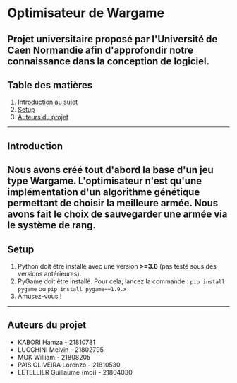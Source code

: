 # Optimisateur de Wargame

Projet universitaire proposé par l'Université de Caen Normandie afin d'approfondir notre connaissance dans la conception de logiciel.
-------------

## Table des matières
1. [Introduction au sujet](#introduction)
2. [Setup](#setup)
3. [Auteurs du projet](#auteurs-du-projet)
-------------

## Introduction
Nous avons créé tout d'abord la base d'un jeu type Wargame. L'optimisateur n'est qu'une implémentation d'un algorithme génétique permettant de choisir la meilleure armée. Nous avons fait le choix de sauvegarder une armée via le système de rang.
-------------

## Setup
1. Python doit être installé avec une version **>=3.6** (pas testé sous des versions antérieures).
2. PyGame doit être installé. Pour cela, lancez la commande : ```pip install pygame``` ou ```pip install pygame==1.9.x```
3. Amusez-vous !
-------------

## Auteurs du projet
- KABORI Hamza - 21810781
- LUCCHINI Melvin - 21802795
- MOK William - 21808205
- PAIS OLIVEIRA Lorenzo - 21810530
- LETELLIER Guillaume (moi) - 21804030
